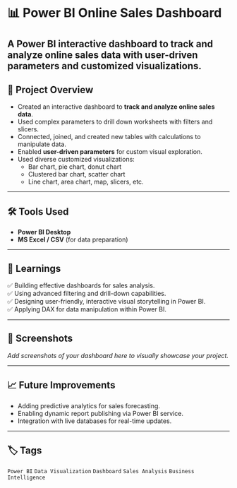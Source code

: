 # 📊 Power BI Online Sales Dashboard

A **Power BI interactive dashboard** to track and analyze online sales data with user-driven parameters and customized visualizations.
---

## 🚀 Project Overview

- Created an interactive dashboard to **track and analyze online sales data**.
- Used complex parameters to drill down worksheets with filters and slicers.
- Connected, joined, and created new tables with calculations to manipulate data.
- Enabled **user-driven parameters** for custom visual exploration.
- Used diverse customized visualizations:
  - Bar chart, pie chart, donut chart
  - Clustered bar chart, scatter chart
  - Line chart, area chart, map, slicers, etc.

---

## 🛠️ Tools Used

- **Power BI Desktop**
- **MS Excel / CSV** (for data preparation)

---

## 📌 Learnings

✅ Building effective dashboards for sales analysis.  
✅ Using advanced filtering and drill-down capabilities.  
✅ Designing user-friendly, interactive visual storytelling in Power BI.  
✅ Applying DAX for data manipulation within Power BI.

---

## 📸 Screenshots

_Add screenshots of your dashboard here to visually showcase your project._

---

## 📈 Future Improvements

- Adding predictive analytics for sales forecasting.
- Enabling dynamic report publishing via Power BI service.
- Integration with live databases for real-time updates.

---

## 🏷️ Tags

`Power BI` `Data Visualization` `Dashboard` `Sales Analysis` `Business Intelligence`

